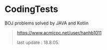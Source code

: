 # CodingTests

BOJ problems solved by JAVA and Kotlin


> https://www.acmicpc.net/user/hanhb1011
>
> last update : 18.8.05.
